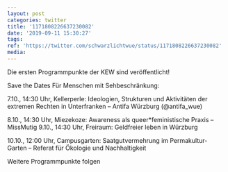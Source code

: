 ```yaml
---
layout: post
categories: twitter
title: '1171808226637230082'
date: '2019-09-11 15:30:27'
tags: 
ref: 'https://twitter.com/schwarzlichtwue/status/1171808226637230082'
media:
---
```

Die ersten Programmpunkte der KEW sind veröffentlicht!

Save the Dates
Für Menschen mit Sehbeschränkung:



7.10., 14:30 Uhr, Kellerperle: Ideologien, Strukturen und Aktivitäten der extremen Rechten in Unterfranken – Antifa Würzburg (@antifa_wue)



8.10., 14:30 Uhr, Miezekoze: Awareness als queer\*feministische Praxis – MissMutig
9.10., 14:30 Uhr, Freiraum: Geldfreier leben in Würzburg



10.10., 12:00 Uhr, Campusgarten: Saatgutvermehrung im Permakultur-Garten – Referat für Ökologie und Nachhaltigkeit



Weitere Programmpunkte folgen